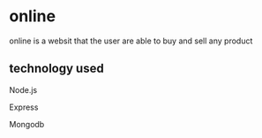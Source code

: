 # online

online is a websit that the user are able to buy and sell any product 

## technology used

Node.js

Express

Mongodb

